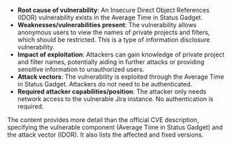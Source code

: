 - **Root cause of vulnerability**: An Insecure Direct Object References (IDOR) vulnerability exists in the Average Time in Status Gadget.
- **Weaknesses/vulnerabilities present**: The vulnerability allows anonymous users to view the names of private projects and filters, which should be restricted. This is a type of information disclosure vulnerability.
- **Impact of exploitation**: Attackers can gain knowledge of private project and filter names, potentially aiding in further attacks or providing sensitive information to unauthorized users.
- **Attack vectors**: The vulnerability is exploited through the Average Time in Status Gadget. Attackers do not need to be authenticated.
- **Required attacker capabilities/position**: The attacker only needs network access to the vulnerable Jira instance. No authentication is required.

The content provides more detail than the official CVE description, specifying the vulnerable component (Average Time in Status Gadget) and the attack vector (IDOR). It also lists the affected and fixed versions.